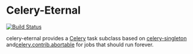 # Celery-Eternal

[![Build Status](https://travis-ci.org/lpsinger/celery-eternal.svg?branch=master)](https://travis-ci.org/lpsinger/celery-eternal)

celery-eternal provides a [Celery](http://www.celeryproject.org) task subclass
based on [celery-singleton](https://github.com/steinitzu/celery-singleton) and[celery.contrib.abortable](http://docs.celeryproject.org/en/latest/reference/celery.contrib.abortable.html) for jobs that should run forever.

